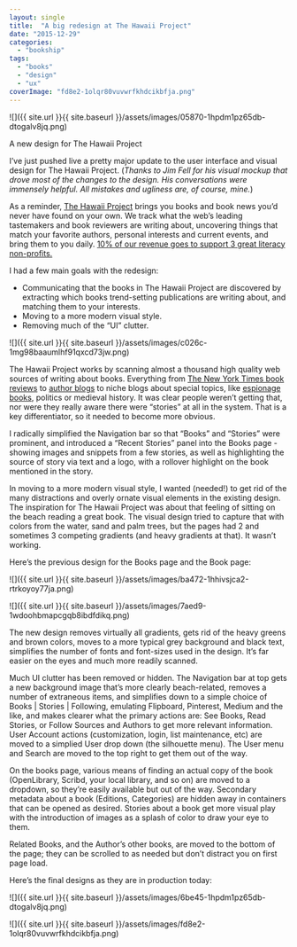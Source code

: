 ```yaml
---
layout: single
title:  "A big redesign at The Hawaii Project"
date: "2015-12-29"
categories: 
  - "bookship"
tags: 
  - "books"
  - "design"
  - "ux"
coverImage: "fd8e2-1olqr80vuvwrfkhdcikbfja.png"
---
```


![]({{ site.url }}{{ site.baseurl }}/assets/images/05870-1hpdm1pz65db-dtogalv8jq.png)

A new design for The Hawaii Project

I’ve just pushed live a pretty major update to the user interface and visual design for The Hawaii Project. (_Thanks to Jim Fell for his visual mockup that drove most of the changes to the design. His conversations were immensely helpful. All mistakes and ugliness are, of course, mine._)

As a reminder, [The Hawaii Project](https://www.thehawaiiproject.com) brings you books and book news you’d never have found on your own. We track what the web’s leading tastemakers and book reviewers are writing about, uncovering things that match your favorite authors, personal interests and current events, and bring them to you daily. [10% of our revenue goes to support 3 great literacy non-profits.](https://www.thehawaiiproject.com/accountlevels)

I had a few main goals with the redesign:

- Communicating that the books in The Hawaii Project are discovered by extracting which books trend-setting publications are writing about, and matching them to your interests.
- Moving to a more modern visual style.
- Removing much of the “UI” clutter.

![]({{ site.url }}{{ site.baseurl }}/assets/images/c026c-1mg98baaumlhf91qxcd73jw.png)

The Hawaii Project works by scanning almost a thousand high quality web sources of writing about books. Everything from [The New York Times book reviews](https://www.thehawaiiproject.com/source/NYT-Books--16) to [author blogs](https://www.thehawaiiproject.com/source/author_Thomas-W.-Jensen--408) to niche blogs about special topics, like [espionage books](https://www.thehawaiiproject.com/source/Double-O-Section--165), politics or medieval history. It was clear people weren’t getting that, nor were they really aware there were “stories” at all in the system. That is a key differentiator, so it needed to become more obvious.

I radically simplified the Navigation bar so that “Books” and “Stories” were prominent, and introduced a “Recent Stories” panel into the Books page - showing images and snippets from a few stories, as well as highlighting the source of story via text and a logo, with a rollover highlight on the book mentioned in the story.

In moving to a more modern visual style, I wanted (needed!) to get rid of the many distractions and overly ornate visual elements in the existing design. The inspiration for The Hawaii Project was about that feeling of sitting on the beach reading a great book. The visual design tried to capture that with colors from the water, sand and palm trees, but the pages had 2 and sometimes 3 competing gradients (and heavy gradients at that). It wasn’t working.

Here’s the previous design for the Books page and the Book page:

![]({{ site.url }}{{ site.baseurl }}/assets/images/ba472-1hhivsjca2-rtrkoyoy77ja.png)

![]({{ site.url }}{{ site.baseurl }}/assets/images/7aed9-1wdoohbmapcgqb8ibdfdikq.png)

The new design removes virtually all gradients, gets rid of the heavy greens and brown colors, moves to a more typical grey background and black text, simplifies the number of fonts and font-sizes used in the design. It’s far easier on the eyes and much more readily scanned.

Much UI clutter has been removed or hidden. The Navigation bar at top gets a new background image that’s more clearly beach-related, removes a number of extraneous items, and simplifies down to a simple choice of Books | Stories | Following, emulating Flipboard, Pinterest, Medium and the like, and makes clearer what the primary actions are: See Books, Read Stories, or Follow Sources and Authors to get more relevant information. User Account actions (customization, login, list maintenance, etc) are moved to a simplied User drop down (the silhouette menu). The User menu and Search are moved to the top right to get them out of the way.

On the books page, various means of finding an actual copy of the book (OpenLibrary, Scribd, your local library, and so on) are moved to a dropdown, so they’re easily available but out of the way. Secondary metadata about a book (Editions, Categories) are hidden away in containers that can be opened as desired. Stories about a book get more visual play with the introduction of images as a splash of color to draw your eye to them.

Related Books, and the Author’s other books, are moved to the bottom of the page; they can be scrolled to as needed but don’t distract you on first page load.

Here’s the final designs as they are in production today:

![]({{ site.url }}{{ site.baseurl }}/assets/images/6be45-1hpdm1pz65db-dtogalv8jq.png)

![]({{ site.url }}{{ site.baseurl }}/assets/images/fd8e2-1olqr80vuvwrfkhdcikbfja.png)
